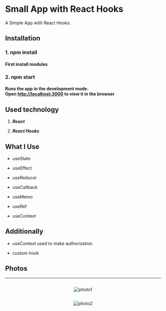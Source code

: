 # Small App with React Hooks

A Simple App with React Hooks.

## Installation

### 1. npm install

#### First install modules

### 2. npm start

#### Runs the app in the development mode.</br>Open [http://localhost:3000](http://localhost:3000) to view it in the browser

## Used technology

1. **_React_**

2. **_React Hooks_**

## What I Use

- useState

- useEffect

- useReducer

- useCallback

- useMemo

- useRef

- useContext

## Additionally

- useContext used to make authorization

- custom hook

## Photos

---

<div style="display: flex; flex-direction: column; align-items: center">
  
  ![photo1](https://user-images.githubusercontent.com/35461058/82582974-1bf8a800-9b93-11ea-9919-2768610d074d.PNG)
  
  ![photo2](https://user-images.githubusercontent.com/35461058/82583009-21ee8900-9b93-11ea-9da4-da53a7939524.PNG)

</div>
